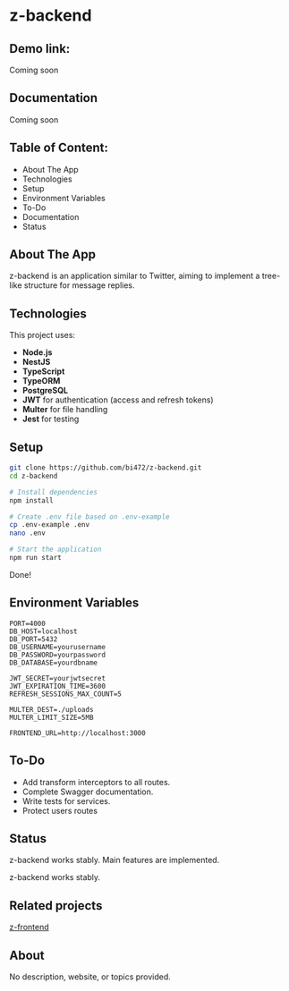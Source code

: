 # z-backend

## Demo link:

Coming soon

## Documentation

Coming soon

## Table of Content:

- About The App
- Technologies
- Setup
- Environment Variables
- To-Do
- Documentation
- Status

## About The App

z-backend is an application similar to Twitter, aiming to implement a tree-like structure for message replies.

## Technologies

This project uses:

- **Node.js**
- **NestJS**
- **TypeScript**
- **TypeORM**
- **PostgreSQL**
- **JWT** for authentication (access and refresh tokens)
- **Multer** for file handling
- **Jest** for testing

## Setup

```bash
git clone https://github.com/bi472/z-backend.git
cd z-backend

# Install dependencies
npm install

# Create .env file based on .env-example
cp .env-example .env
nano .env

# Start the application
npm run start
```

Done!

## Environment Variables

```plaintext
PORT=4000
DB_HOST=localhost
DB_PORT=5432
DB_USERNAME=yourusername
DB_PASSWORD=yourpassword
DB_DATABASE=yourdbname

JWT_SECRET=yourjwtsecret
JWT_EXPIRATION_TIME=3600
REFRESH_SESSIONS_MAX_COUNT=5

MULTER_DEST=./uploads
MULTER_LIMIT_SIZE=5MB

FRONTEND_URL=http://localhost:3000
```

## To-Do

- Add transform interceptors to all routes.
- Complete Swagger documentation.
- Write tests for services.
- Protect users routes

## Status

z-backend works stably. Main features are implemented.

z-backend works stably.

## Related projects

[z-frontend](https://github.com/bi472/z-frontend)

## About

No description, website, or topics provided. 
